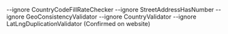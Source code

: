 --ignore CountryCodeFillRateChecker --ignore StreetAddressHasNumber --ignore GeoConsistencyValidator --ignore CountryValidator --ignore LatLngDuplicationValidator (Confirmed on website)

